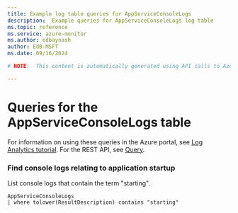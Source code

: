 ```yaml
---
title: Example log table queries for AppServiceConsoleLogs
description:  Example queries for AppServiceConsoleLogs log table
ms.topic: reference
ms.service: azure-monitor
ms.author: edbaynash
author: EdB-MSFT
ms.date: 09/16/2024

# NOTE:  This content is automatically generated using API calls to Azure. Any edits made on these files will be overwritten in the next run of the script. 

---
```


# Queries for the AppServiceConsoleLogs table

For information on using these queries in the Azure portal, see [Log Analytics tutorial](/azure/azure-monitor/logs/log-analytics-tutorial). For the REST API, see [Query](/rest/api/loganalytics/query).


### Find console logs relating to application startup  


List console logs that contain the term "starting".  

```query
AppServiceConsoleLogs 
| where tolower(ResultDescription) contains "starting"
```

